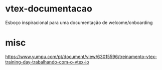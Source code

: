 # vtex-documentacao
Esboço inspiracional para uma documentação de welcome/onboarding



# misc

https://www.yumpu.com/pt/document/view/63015596/treinamento-vtex-training-day-trabalhando-com-o-vtex-io
